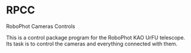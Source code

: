 # RPCC
RoboPhot Cameras Controls

This is a control package program for the RoboPhot KAO UrFU telescope. Its task is to control the cameras and everything connected with them.
